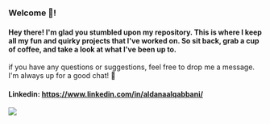 ### Welcome 🤩!
#### Hey there! I'm glad you stumbled upon my repository. This is where I keep all my fun and quirky projects that I've worked on. So sit back, grab a cup of coffee, and take a look at what I've been up to.

if you have any questions or suggestions, feel free to drop me a message. I'm always up for a good chat! 💬
#### Linkedin: https://www.linkedin.com/in/aldanaalqabbani/


![](https://komarev.com/ghpvc/?danahaaq=your-github-danahaaq)



